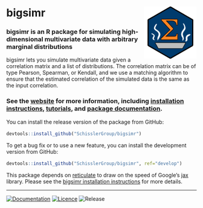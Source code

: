 
<!-- README.md is generated from README.Rmd. Please edit that file -->

# bigsimr <a href='https://github.com/SchisslerGroup/bigsimr'><img src='man/figures/logo.png' align="right" height="139" /></a>

### bigsimr is an R package for simulating high-dimensional multivariate data with arbitrary marginal distributions

bigsimr lets you simulate multivariate data given a correlation matrix
and a list of distributions. The correlation matrix can be of type
Pearson, Spearman, or Kendall, and we use a matching algorithm to ensure
that the estimated correlation of the simulated data is the same as the
input correlation.

### See the [website](https://schisslergroup.github.io/bigsimr/) for more information, including [installation instructions](#), [tutorials](https://schisslergroup.github.io/bigsimr/articles/using-rvec.html), and [package documentation](https://schisslergroup.github.io/bigsimr/reference/index.html).

You can install the release version of the package from GitHub:

``` r
devtools::install_github("SchisslerGroup/bigsimr")
```

To get a bug fix or to use a new feature, you can install the
development version from GitHub:

``` r
devtools::install_github("SchisslerGroup/bigsimr", ref="develop")
```

This package depends on
[reticulate](https://rstudio.github.io/reticulate/) to draw on the speed
of Google’s [jax](https://github.com/google/jax) library. Please see the
[bigsimr installation instructions](#) for more details.

-----

<!-- badges: start -->

[![Documentation](https://img.shields.io/badge/docs-release-blue.svg)](https://schisslergroup.github.io/bigsimr/reference/index.html)
[![Licence](https://img.shields.io/github/license/schisslergroup/bigsimr)](https://choosealicense.com/licenses/gpl-3.0/)
![Release](https://img.shields.io/github/v/tag/schisslergroup/bigsimr?label=release&sort=semver)
<!-- badges: end -->
